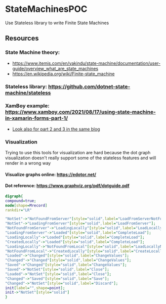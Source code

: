 # StateMachinesPOC
 Use Stateless library to write Finite State Machines

## Resources
### State Machine theory:
- https://www.itemis.com/en/yakindu/state-machine/documentation/user-guide/overview_what_are_state_machines
- https://en.wikipedia.org/wiki/Finite-state_machine
### Stateless library: https://github.com/dotnet-state-machine/stateless
### XamBoy example: https://www.xamboy.com/2021/08/17/using-state-machine-in-xamarin-forms-part-1/ 
- [Look also for part 2 and 3 in the same blog](https://www.xamboy.com/category/netlibraries/stateless/)

### Visualization
Trying to use this tools for visualization are hard because the dot graph visualization doesn't really support some of the stateless features and will render in a wrong way
#### Visualize graphs online: https://edotor.net/
#### Dot reference: https://www.graphviz.org/pdf/dotguide.pdf
```dot
digraph{
compound=true;
node[shape=Mrecord]
rankdir="LR"

"NotSet"->"NotFoundFromServer"[style="solid",label="LoadFromServerNotFound"];
"NotSet"->"LoadingFromServer"[style="solid",label="LoadFromServer"];
"NotFoundFromServer"->"LoadingLocally"[style="solid",label="LoadLocally"];
"LoadingFromServer"->"Loaded"[style="solid",label="CompleteLoad"];
"LoadingLocally"->"Loaded"[style="solid",label="CompleteLoad"];
"CreatedLocally"->"Loaded"[style="solid",label="CompleteLoad"];
"LoadingLocally"->"NotFoundFromLocal"[style="solid",label="LoadLocallyNotFound"];
"NotFoundFromLocal"->"CreatedLocally"[style="solid",label="CreateLocally"];
"Loaded"->"Changed"[style="solid",label="ChangeValues"];
"Changed"->"Changed"[style="solid",label="ChangeValues"];
"Saved"->"Changed"[style="solid",label="ChangeValues"];
"Saved"->"NotSet"[style="solid",label="Close"];
"Loaded"->"NotSet"[style="solid",label="Close"];
"Changed"->"Saved"[style="solid",label="Save"];
"Changed"->"NotSet"[style="solid",label="Discard"];
init[label="",shape=point];
init->"NotSet"[style="solid"]
}
```